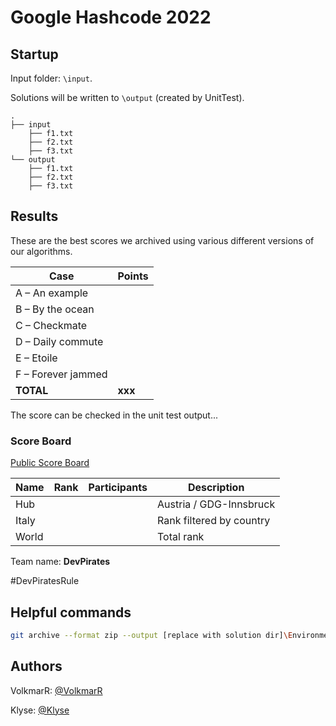 ﻿# Google Hashcode 2022

## Startup

Input folder: `\input`.

Solutions will be written to `\output` (created by UnitTest).

```
.
├── input
    ├── f1.txt
    ├── f2.txt
    ├── f3.txt
└── output
    ├── f1.txt
    ├── f2.txt
    ├── f3.txt
```

## Results

These are the best scores we archived using various different versions of our algorithms.

| Case                  |  Points  |
|-----------------------|----------|
| A – An example |  |
| B – By the ocean |  |
| C – Checkmate |  |
| D – Daily commute |  |
| E – Etoile |  |
| F – Forever jammed |  |
| **TOTAL** | **xxx** |

The score can be checked in the unit test output...

### Score Board

[Public Score Board](https://hashcodejudge.withgoogle.com/scoreboard)

| Name                 | Rank | Participants | Description             |
| -------------------- | ---- | ------------ | ----------------------- |
| Hub |  |  | Austria / GDG-Innsbruck |
| Italy |  |  | Rank filtered by country |
| World |  |  | Total rank |

Team name: **DevPirates**

\#DevPiratesRule

## Helpful commands

```bash
git archive --format zip --output [replace with solution dir]\Environment\output\source.zip head
```

## Authors

VolkmarR: [@VolkmarR](https://github.com/VolkmarR/)

Klyse: [@Klyse](https://github.com/klyse/)
